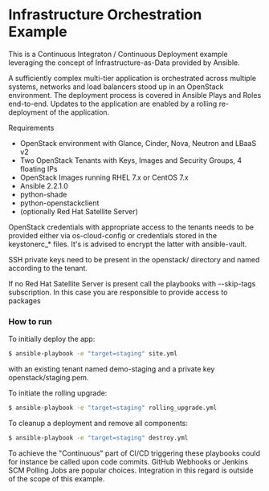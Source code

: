 # Infrastructure Orchestration Example

This is a Continuous Integraton / Continuous Deployment example leveraging the concept of Infrastructure-as-Data provided by Ansible.

A sufficiently complex multi-tier application is orchestrated across multiple systems, networks and load balancers stood up in an OpenStack environment. The deployment process is covered in Ansible Plays and Roles end-to-end. Updates to the application are enabled by a rolling re-deployment of the application.

Requirements

  - OpenStack environment with Glance, Cinder, Nova, Neutron and LBaaS v2
  - Two OpenStack Tenants with Keys, Images and Security Groups, 4 floating IPs
  - OpenStack Images running RHEL 7.x or CentOS 7.x
  - Ansible 2.2.1.0
  - python-shade
  - python-openstackclient
  - (optionally Red Hat Satellite Server)

OpenStack credentials with appropriate access to the tenants needs to be provided either via os-cloud-config or credentials stored in the keystonerc_* files. It's is advised to encrypt the latter with ansible-vault.

SSH private keys need to be present in the openstack/ directory and named according to the tenant.

If no Red Hat Satellite Server is present call the playbooks with --skip-tags subscription. In this case you are responsible to provide access to packages

### How to run

To initially deploy the app:

```sh
$ ansible-playbook -e "target=staging" site.yml
```

with an existing tenant named demo-staging and a private key openstack/staging.pem.

To initiate the rolling upgrade:

```sh
$ ansible-playbook -e "target=staging" rolling_upgrade.yml
```

To cleanup a deployment and remove all components:

```sh
$ ansible-playbook -e "target=staging" destroy.yml
```

To achieve the "Continuous" part of CI/CD triggering these playbooks could for instance be called upon code commits. GitHub Webhooks or Jenkins SCM Polling Jobs are popular choices. Integration in this regard is outside of the scope of this example.
